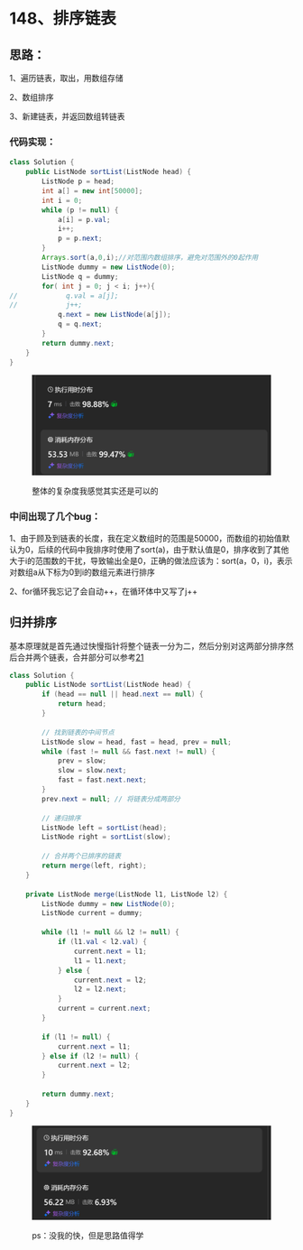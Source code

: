 # 148、排序链表

## 思路：

1、遍历链表，取出，用数组存储

2、数组排序

3、新建链表，并返回数组转链表

### 代码实现：

```java
class Solution {
    public ListNode sortList(ListNode head) {
        ListNode p = head;
        int a[] = new int[50000];
        int i = 0;
        while (p != null) {
            a[i] = p.val;
            i++;
            p = p.next;
        }
        Arrays.sort(a,0,i);//对范围内数组排序，避免对范围外的0起作用
        ListNode dummy = new ListNode(0);
        ListNode q = dummy;
        for( int j = 0; j < i; j++){
//            q.val = a[j];
//            j++;
            q.next = new ListNode(a[j]);
            q = q.next;
        }
        return dummy.next;
    }
}
```

<figure><img src="../../.gitbook/assets/image (1) (1).png" alt="" width="563"><figcaption><p>整体的复杂度我感觉其实还是可以的</p></figcaption></figure>

### 中间出现了几个bug：

1、由于顾及到链表的长度，我在定义数组时的范围是50000，而数组的初始值默认为0，后续的代码中我排序时使用了sort(a)，由于默认值是0，排序收到了其他大于i的范围数的干扰，导致输出全是0，正确的做法应该为：sort(a，0，i)，表示对数组a从下标为0到i的数组元素进行排序

2、for循环我忘记了会自动++，在循环体中又写了j++



## 归并排序

基本原理就是首先通过快慢指针将整个链表一分为二，然后分别对这两部分排序然后合并两个链表，合并部分可以参考[21](21-he-bing-liang-ge-you-xu-lian-biao.md)

```java
class Solution {
    public ListNode sortList(ListNode head) {
        if (head == null || head.next == null) {
            return head;
        }

        // 找到链表的中间节点
        ListNode slow = head, fast = head, prev = null;
        while (fast != null && fast.next != null) {
            prev = slow;
            slow = slow.next;
            fast = fast.next.next;
        }
        prev.next = null; // 将链表分成两部分

        // 递归排序
        ListNode left = sortList(head);
        ListNode right = sortList(slow);

        // 合并两个已排序的链表
        return merge(left, right);
    }

    private ListNode merge(ListNode l1, ListNode l2) {
        ListNode dummy = new ListNode(0);
        ListNode current = dummy;

        while (l1 != null && l2 != null) {
            if (l1.val < l2.val) {
                current.next = l1;
                l1 = l1.next;
            } else {
                current.next = l2;
                l2 = l2.next;
            }
            current = current.next;
        }

        if (l1 != null) {
            current.next = l1;
        } else if (l2 != null) {
            current.next = l2;
        }

        return dummy.next;
    }
}
```

<figure><img src="../../.gitbook/assets/image (1) (1) (1).png" alt="" width="563"><figcaption><p>ps：没我的快，但是思路值得学</p></figcaption></figure>
